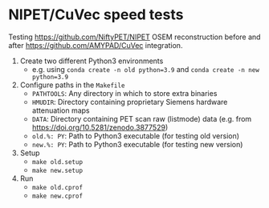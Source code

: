 # NIPET/CuVec speed tests

Testing https://github.com/NiftyPET/NIPET OSEM reconstruction before and after https://github.com/AMYPAD/CuVec integration.

1. Create two different Python3 environments
    - e.g. using `conda create -n old python=3.9` and `conda create -n new python=3.9`
2. Configure paths in the `Makefile`
    - `PATHTOOLS`: Any directory in which to store extra binaries
    - `HMUDIR`: Directory containing proprietary Siemens hardware attenuation maps
    - `DATA`: Directory containing PET scan raw (listmode) data (e.g. from <https://doi.org/10.5281/zenodo.3877529>)
    - `old.%: PY`: Path to Python3 executable (for testing old version)
    - `new.%: PY`: Path to Python3 executable (for testing new version)
3. Setup
    - `make old.setup`
    - `make new.setup`
4. Run
    - `make old.cprof`
    - `make new.cprof`
